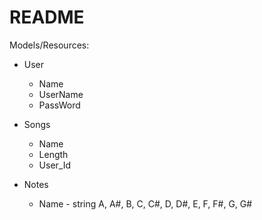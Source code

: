# README

Models/Resources:

- User
  - Name
  - UserName
  - PassWord
- Songs

  - Name
  - Length
  - User_Id

- Notes
  - Name - string
    A, A#, B, C, C#, D, D#, E, F, F#, G, G#
